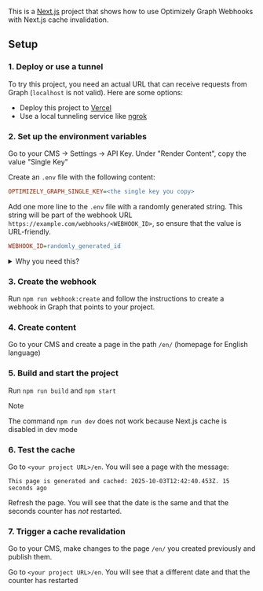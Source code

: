 This is a [Next.js](https://nextjs.org) project that shows how to use Optimizely Graph Webhooks with Next.js cache invalidation.

## Setup

### 1. Deploy or use a tunnel

To try this project, you need an actual URL that can receive requests from Graph (`localhost` is not valid). Here are some options:

- Deploy this project to [Vercel](https://vercel.com)
- Use a local tunneling service like [ngrok](https://ngrok.com)

### 2. Set up the environment variables

Go to your CMS &rarr; Settings &rarr; API Key. Under "Render Content", copy the value "Single Key"

Create an `.env` file with the following content:

```ini
OPTIMIZELY_GRAPH_SINGLE_KEY=<the single key you copy>
```

Add one more line to the `.env` file with a randomly generated string. This string will be part of the webhook URL `https://example.com/webhooks/<WEBHOOK_ID>`, so ensure that the value is URL-friendly.

```ini
WEBHOOK_ID=randomly_generated_id
```

<details>
<summary>Why you need this?</summary>

Webhook URLs are public endpoints. Anyone with the URL will be able to revoke a cache. The `WEBHOOK_ID` environment variable ensures that the webhook URL is not publicly known. Treat the variable as a password or a token

</details>

### 3. Create the webhook

Run `npm run webhook:create` and follow the instructions to create a webhook in Graph that points to your project.

### 4. Create content

Go to your CMS and create a page in the path `/en/` (homepage for English language)

### 5. Build and start the project

Run `npm run build` and `npm start`

> [!Note]
> The command `npm run dev` does not work because Next.js cache is disabled in dev mode

### 6. Test the cache

Go to `<your project URL>/en`. You will see a page with the message:

```
This page is generated and cached: 2025-10-03T12:42:40.453Z. 15 seconds ago
```

Refresh the page. You will see that the date is the same and that the seconds counter has _not_ restarted.

### 7. Trigger a cache revalidation

Go to your CMS, make changes to the page `/en/` you created previously and publish them.

Go to `<your project URL>/en`. You will see that a different date and that the counter has restarted
